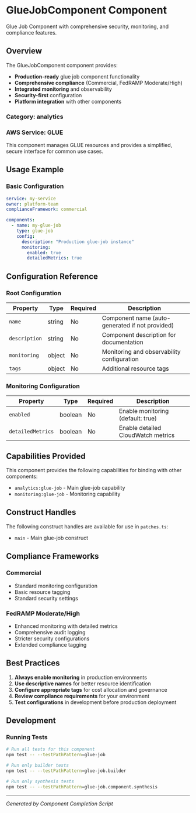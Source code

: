 # GlueJobComponent Component

Glue Job Component with comprehensive security, monitoring, and compliance features.

## Overview

The GlueJobComponent component provides:

- **Production-ready** glue job component functionality
- **Comprehensive compliance** (Commercial, FedRAMP Moderate/High)
- **Integrated monitoring** and observability
- **Security-first** configuration
- **Platform integration** with other components

### Category: analytics

### AWS Service: GLUE

This component manages GLUE resources and provides a simplified, secure interface for common use cases.

## Usage Example

### Basic Configuration

```yaml
service: my-service
owner: platform-team
complianceFramework: commercial

components:
  - name: my-glue-job
    type: glue-job
    config:
      description: "Production glue-job instance"
      monitoring:
        enabled: true
        detailedMetrics: true
```

## Configuration Reference

### Root Configuration

| Property | Type | Required | Description |
|----------|------|----------|-------------|
| `name` | string | No | Component name (auto-generated if not provided) |
| `description` | string | No | Component description for documentation |
| `monitoring` | object | No | Monitoring and observability configuration |
| `tags` | object | No | Additional resource tags |

### Monitoring Configuration

| Property | Type | Required | Description |
|----------|------|----------|-------------|
| `enabled` | boolean | No | Enable monitoring (default: true) |
| `detailedMetrics` | boolean | No | Enable detailed CloudWatch metrics |

## Capabilities Provided

This component provides the following capabilities for binding with other components:

- `analytics:glue-job` - Main glue-job capability
- `monitoring:glue-job` - Monitoring capability

## Construct Handles

The following construct handles are available for use in `patches.ts`:

- `main` - Main glue-job construct

## Compliance Frameworks

### Commercial

- Standard monitoring configuration
- Basic resource tagging
- Standard security settings

### FedRAMP Moderate/High

- Enhanced monitoring with detailed metrics
- Comprehensive audit logging
- Stricter security configurations
- Extended compliance tagging

## Best Practices

1. **Always enable monitoring** in production environments
2. **Use descriptive names** for better resource identification
3. **Configure appropriate tags** for cost allocation and governance
4. **Review compliance requirements** for your environment
5. **Test configurations** in development before production deployment

## Development

### Running Tests

```bash
# Run all tests for this component
npm test -- --testPathPattern=glue-job

# Run only builder tests
npm test -- --testPathPattern=glue-job.builder

# Run only synthesis tests
npm test -- --testPathPattern=glue-job.component.synthesis
```

---

*Generated by Component Completion Script*